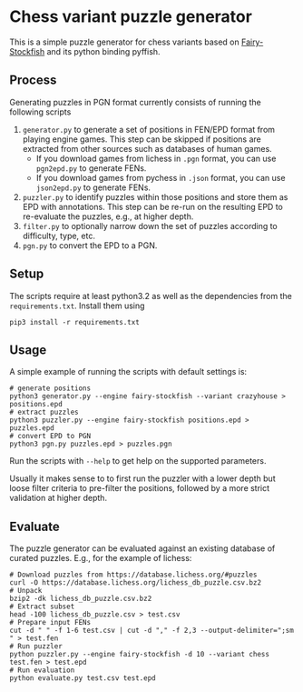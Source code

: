 # Chess variant puzzle generator

This is a simple puzzle generator for chess variants based on [Fairy-Stockfish](https://github.com/ianfab/Fairy-Stockfish) and its python binding pyffish.

## Process

Generating puzzles in PGN format currently consists of running the following scripts
1. `generator.py` to generate a set of positions in FEN/EPD format from playing engine games. This step can be skipped if positions are extracted from other sources such as databases of human games.
    * If you download games from lichess in `.pgn` format, you can use `pgn2epd.py` to generate FENs.
    * If you download games from pychess in `.json` format, you can use `json2epd.py` to generate FENs.
2. `puzzler.py` to identify puzzles within those positions and store them as EPD with annotations. This step can be re-run on the resulting EPD to re-evaluate the puzzles, e.g., at higher depth.
3. `filter.py` to optionally narrow down the set of puzzles according to difficulty, type, etc.
4. `pgn.py` to convert the EPD to a PGN.

## Setup
The scripts require at least python3.2 as well as the dependencies from the `requirements.txt`. Install them using
```
pip3 install -r requirements.txt
```

## Usage
A simple example of running the scripts with default settings is:
```
# generate positions
python3 generator.py --engine fairy-stockfish --variant crazyhouse > positions.epd
# extract puzzles
python3 puzzler.py --engine fairy-stockfish positions.epd > puzzles.epd
# convert EPD to PGN
python3 pgn.py puzzles.epd > puzzles.pgn
```
Run the scripts with `--help` to get help on the supported parameters.

Usually it makes sense to to first run the puzzler with a lower depth but loose filter criteria to pre-filter the positions, followed by a more strict validation at higher depth.

## Evaluate
The puzzle generator can be evaluated against an existing database of curated puzzles. E.g., for the example of lichess:
```
# Download puzzles from https://database.lichess.org/#puzzles
curl -O https://database.lichess.org/lichess_db_puzzle.csv.bz2
# Unpack
bzip2 -dk lichess_db_puzzle.csv.bz2
# Extract subset
head -100 lichess_db_puzzle.csv > test.csv
# Prepare input FENs
cut -d " " -f 1-6 test.csv | cut -d "," -f 2,3 --output-delimiter=";sm " > test.fen
# Run puzzler
python puzzler.py --engine fairy-stockfish -d 10 --variant chess test.fen > test.epd
# Run evaluation
python evaluate.py test.csv test.epd
```
